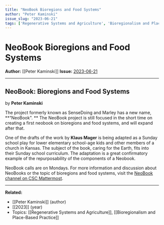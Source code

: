 ```yaml
---
title: "NeoBook Bioregions and Food Systems"
author: "Peter Kaminski"
issue_slug: "2023-06-21"
tags: ['Regenerative Systems and Agriculture', 'Bioregionalism and Place-Based Practice']
---
```


# NeoBook Bioregions and Food Systems

**Author:** [[Peter Kaminski]]
**Issue:** [2023-06-21](https://plex.collectivesensecommons.org/2023-06-21/)

---

## NeoBook: Bioregions and Food Systems
by **Peter Kaminski**

The project formerly known as SenseDoing and Marley has a new name, **“NeoBook". ** The NeoBook project is still focused in the short time on creating a first neobook on bioregions and food systems, and will expand after that.

One of the drafts of the work by **Klaus Mager** is being adapted as a Sunday school play for lower elementary school-age kids and other members of a church in Kansas. The subject of the book, caring for the Earth, fits into their Sunday school curriculum. The adaptation is a great confirmatory example of the repurposability of the components of a Neobook.

NeoBook calls are on Mondays. For more information and discussion about NeoBooks or the topic of bioregions and food systems, visit the [NeoBook channel on CSC Mattermost](https://chat.collectivesensecommons.org/agora/channels/ogm-sensedoing).

---

**Related:**
- [[Peter Kaminski]] (author)
- [[2023]] (year)
- Topics: [[Regenerative Systems and Agriculture]], [[Bioregionalism and Place-Based Practice]]

